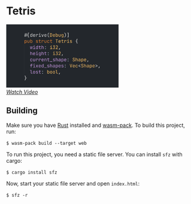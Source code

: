 # Tetris

[<img src="./thumbnail.png" alt="Thumbnail" width="300" />][video]<br/> [_Watch
Video_][video]

[video]: https://www.youtube.com/watch?v=_lAr7JveRVE

## Building

Make sure you have [Rust](https://www.rust-lang.org) installed and
[wasm-pack](https://rustwasm.github.io/wasm-pack/). To build this project, run:

```
$ wasm-pack build --target web
```

To run this project, you need a static file server. You can install `sfz` with
cargo:

```
$ cargo install sfz
```

Now, start your static file server and open `index.html`:

```
$ sfz -r
```
